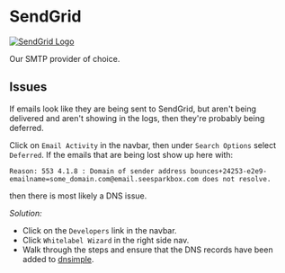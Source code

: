 # SendGrid

[![SendGrid Logo][producti]][product]

Our SMTP provider of choice.

## Issues

If emails look like they are being sent to SendGrid, but aren't being delivered and aren't showing in the logs, then they're probably being deferred.

Click on `Email Activity` in the navbar, then under `Search Options` select `Deferred`. If the emails that are being lost show up here with:

```
Reason: 553 4.1.8 : Domain of sender address bounces+24253-e2e9-emailname=some_domain.com@email.seesparkbox.com does not resolve.
```

then there is most likely a DNS issue.

_Solution:_

- Click on the `Developers` link in the navbar.
- Click `Whitelabel Wizard` in the right side nav.
- Walk through the steps and ensure that the DNS records have been added to [dnsimple][dnsimple].

[product]: https://sendgrid.com/
[producti]: https://keen.io/docs/_images/sendgrid_logo.png
[dnsimple]: http://dnsimple.com
